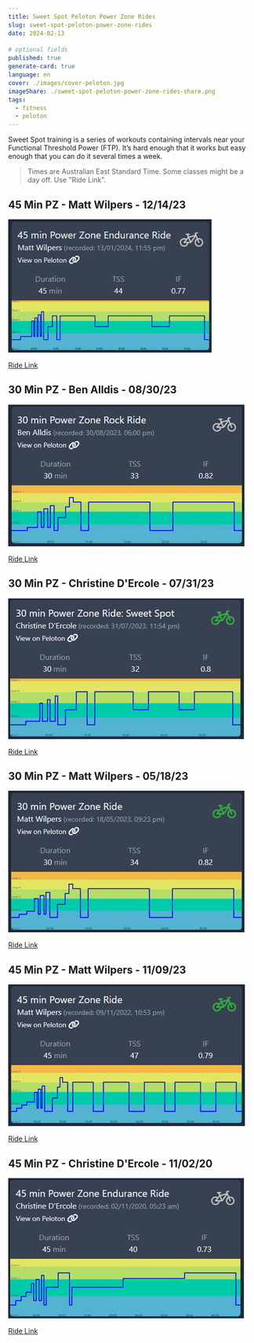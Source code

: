 ```yaml
---
title: Sweet Spot Peloton Power Zone Rides
slug: sweet-spot-peloton-power-zone-rides
date: 2024-02-13

# optional fields
published: true
generate-card: true
language: en
cover: ./images/cover-peloton.jpg
imageShare: ./sweet-spot-peloton-power-zone-rides-share.png
tags:
  - fitness
  - peloton
---
```


Sweet Spot training is a series of workouts containing intervals near your Functional Threshold Power (FTP). It’s hard enough that it works but easy enough that you can do it several times a week.

> Times are Australian East Standard Time. Some classes might be a day off. Use "Ride Link".

## 45 Min PZ - Matt Wilpers - 12/14/23

[![Peloton Powerzone Zone Sweet Spot: 12/14/23](./images/2024-12-14.png)](https://members.onepeloton.com/classes/cycling?modal=classDetailsModal&classId=d45be192480a44bd904eafdeb2598de1)

[Ride Link](https://members.onepeloton.com/classes/cycling?modal=classDetailsModal&classId=d45be192480a44bd904eafdeb2598de1)

## 30 Min PZ - Ben Alldis - 08/30/23

[![Peloton Powerzone Zone Sweet Spot: 08/30/23](./images/2023-08-30.png)](https://members.onepeloton.com/classes/cycling?modal=classDetailsModal&classId=30c79b2db6124b66b8ad57db668c2c95)

[Ride Link](https://members.onepeloton.com/classes/cycling?modal=classDetailsModal&classId=30c79b2db6124b66b8ad57db668c2c95)

## 30 Min PZ - Christine D'Ercole - 07/31/23

[![Peloton Powerzone Zone Sweet Spot: 07/31/23](./images/2023-07-31.png)](https://members.onepeloton.com/classes/cycling?modal=classDetailsModal&classId=a00fedd588dc471d9bf017de9b5b47bf)

[Ride Link](https://members.onepeloton.com/classes/cycling?modal=classDetailsModal&classId=a00fedd588dc471d9bf017de9b5b47bf)

## 30 Min PZ - Matt Wilpers - 05/18/23

[![Peloton Powerzone Zone Sweet Spot: 05/18/23](./images/2023-05-18.png)](https://members.onepeloton.com/classes/cycling?modal=classDetailsModal&classId=268bfe9fd227493599ed342afb25fdcf)

[Ride Link](https://members.onepeloton.com/classes/cycling?modal=classDetailsModal&classId=268bfe9fd227493599ed342afb25fdcf)

## 45 Min PZ - Matt Wilpers - 11/09/23

[![Peloton Powerzone Zone Sweet Spot: 11/09/22](./images/2022-11-09.png)](https://members.onepeloton.com/classes/cycling?modal=classDetailsModal&classId=04e8e5e451f448fcadef51ec478762fc)

[Ride Link](https://members.onepeloton.com/classes/cycling?modal=classDetailsModal&classId=04e8e5e451f448fcadef51ec478762fc)

## 45 Min PZ - Christine D'Ercole - 11/02/20

[![Peloton Powerzone Zone Sweet Spot: 11/02/20](./images/2020-11-02.png)](https://members.onepeloton.com/classes/cycling?modal=classDetailsModal&classId=68a0efc458b54d2aac4ad64e493e2cf7)

[Ride Link](https://members.onepeloton.com/classes/cycling?modal=classDetailsModal&classId=68a0efc458b54d2aac4ad64e493e2cf7)

